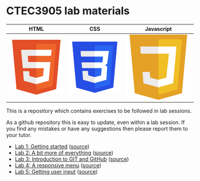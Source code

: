 # CTEC3905 lab materials

| HTML | CSS | Javascript |
|:----:|:---:|:----------:|
| <img src="images/html.svg" alt="HTML5 logo" width="100%"> | <img src="images/css.svg" alt="CSS3 logo" width="100%"> | <img src="images/js.svg" alt="Javascript logo" width="100%"> |

This is a repository which contains exercises to be followed in lab sessions.

As a github repository this is easy to update, even within a lab session.
If you find any mistakes or have any suggestions then please report them to your tutor.

- [Lab 1: Getting started](https://ctec3905-2020-21.github.io/lab-materials/lab-01.html)
([source](lab-01.md))
- [Lab 2: A bit more of everything](https://ctec3905-2020-21.github.io/lab-materials/lab-02.html)
([source](lab-02.md))
- [Lab 3: Introduction to GIT and GitHub](https://ctec3905-2020-21.github.io/lab-materials/lab-03.html)
([source](lab-03.md))
- [Lab 4: A responsive menu](https://ctec3905-2020-21.github.io/lab-materials/lab-04.html)
([source](lab-04.md))
- [Lab 5: Getting user input](https://ctec3905-2020-21.github.io/lab-materials/lab-05.html)
([source](lab-05.md))
